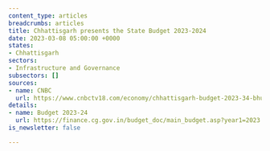 ```yaml
---
content_type: articles
breadcrumbs: articles
title: Chhattisgarh presents the State Budget 2023-2024
date: 2023-03-08 05:00:00 +0000
states:
- Chhattisgarh
sectors:
- Infrastructure and Governance
subsectors: []
sources:
- name: CNBC
  url: https://www.cnbctv18.com/economy/chhattisgarh-budget-2023-34-bhupesh-baghel-youth-employment-jobs-farmers-loan-women-schemes-pension-education-infra-health-policies-taxes-16104711.htm
details:
- name: Budget 2023-24
  url: https://finance.cg.gov.in/budget_doc/main_budget.asp?year1=2023
is_newsletter: false

---
```

